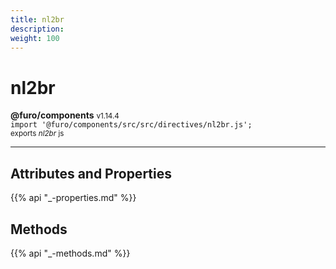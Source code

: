 ```yaml
---
title: nl2br
description: 
weight: 100
---
```


# nl2br

**@furo/components** <small>v1.14.4</small>
<br>`import '@furo/components/src/src/directives/nl2br.js';`<small>
<br>exports *nl2br* js</small>


****



## Attributes and Properties
{{% api "_-properties.md" %}}





## Methods
{{% api "_-methods.md" %}}

